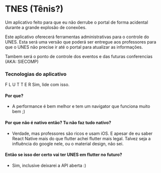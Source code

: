# TNES (Tênis?)

Um aplicativo feito para que eu não derrube o portal de forma acidental durante a grande explosão de conexões.

Este aplicativo oferecerá ferramentas administrativas para o controle do UNES.
Esta será uma versão que poderá ser entregue aos professores para que o UNES não precise ir até o portal para atualizar as informações.

Tambem será o ponto de controle dos eventos e das futuras conferencias (AKA: SIECOMP)

### Tecnologias do aplicativo
F L U T T E R
Sim, lide com isso.

#### Por que? 
* A performance é bem melhor e tem um navigator que funciona muito bem ;)

#### Por que não é nativo então? Tu não faz tudo nativo?
* Verdade, mas professores são ricos e usam iOS. E apesar de eu saber React Native mais do que flutter achei flutter mais legal. Talvez seja a influência do google nele, ou o material design, não sei.

#### Então se isso der certo vai ter UNES em flutter no futuro?
* Sim, inclusive deixarei a API aberta :)
